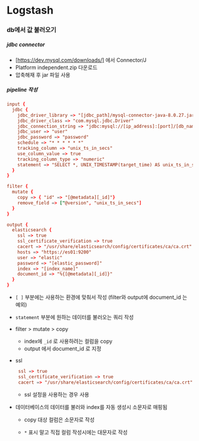 # Logstash



### db에서 값 불러오기



##### jdbc connector

- [https://dev.mysql.com/downloads/] 에서 Connector/J
- Platform independent.zip 다운로드
- 압축해재 후 jar 파일 사용



##### pipeline 작성

```conf
input {
  jdbc {
    jdbc_driver_library => "[jdbc_path]/mysql-connector-java-8.0.27.jar"
    jdbc_driver_class => "com.mysql.jdbc.Driver"
    jdbc_connection_string => "jdbc:mysql://[ip_address]:[port]/[db_name]"
    jdbc_user => "user"
    jdbc_password => "password"
    schedule => "* * * * * *"
    tracking_column => "unix_ts_in_secs"
    use_column_value => true
    tracking_column_type => "numeric"
    statement => "SELECT *, UNIX_TIMESTAMP(target_time) AS unix_ts_in_secs FROM target_table WHERE target_time < NOW() ORDER BY target_time ASC"
  }
}

filter {
  mutate {
    copy => { "id" => "[@metadata][_id]"}
    remove_field => ["@version", "unix_ts_in_secs"]
  }
}

output {
  elasticsearch {
    ssl => true
    ssl_certificate_verification => true
    cacert => "/usr/share/elasticsearch/config/certificates/ca/ca.crt"
    hosts => "https://es01:9200"
    user => "elastic"
    password => "[elastic_password]"
    index => "[index_name]"
    document_id => "%{[@metadata][_id]}"
  }
}
```

- `[ ]` 부분에는 사용하는 환경에 맞춰서 작성 (filter와 output에 document_id 는 예외)

- `statement` 부분에 원하는 데이터를 불러오는 쿼리 작성

- filter > mutate > copy

  - index에 `_id` 로 사용하려는 컬럼을 copy
  - output 에서 document_id 로 지정

- ssl

  ```conf
   ssl => true
   ssl_certificate_verification => true
   cacert => "/usr/share/elasticsearch/config/certificates/ca/ca.crt"
  ```

  - ssl 설정을 사용하는 경우 사용

- 데이터베이스의 데이터를 불러와 index를 자동 생성시 소문자로 매핑됨

  - copy 대상 컬럼은 소문자로 작성

  - `*` 표시 말고 직접 컬럼 작성시에는 대문자로 작성

